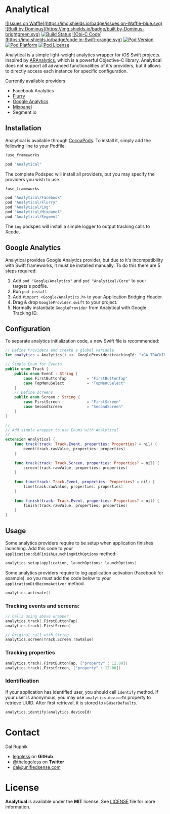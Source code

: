 # Analytical

[![Issues on Waffle](https://img.shields.io/badge/issues on-Waffle-blue.svg)](http://waffle.io/legoless/Analytical)
[![Built by Dominus](https://img.shields.io/badge/built by-Dominus-brightgreen.svg)](http://github.com/legoless/Dominus)
[![Build Status](https://travis-ci.org/Legoless/Analytical.svg)](https://travis-ci.org/legoless/Alpha)
[![Obj-C Code](https://img.shields.io/badge/code in-Swift-orange.svg)](http://github.com/legoless/Alpha)
[![Pod Version](http://img.shields.io/cocoapods/v/Analytical.svg?style=flat)](http://cocoadocs.org/docsets/Alpha/)
[![Pod Platform](http://img.shields.io/cocoapods/p/Analytical.svg?style=flat)](http://cocoadocs.org/docsets/Alpha/)
[![Pod License](http://img.shields.io/cocoapods/l/Analytical.svg?style=flat)](http://opensource.org/licenses/MIT)

Analytical is a simple light-weight analytics wrapper for iOS Swift projects. Inspired by [ARAnalytics](https://github.com/orta/ARAnalytics), which is a powerful Objective-C library. Analytical does not support all advanced functionalities of it's providers, but it allows to directly access each instance for specific configuration.

Currently available providers:

- Facebook Analytics
- [Flurry](https://github.com/flurry/flurry-ios-sdk)
- [Google Analytics](https://developers.google.com/analytics/devguides/collection/ios/v3/)
- [Mixpanel](https://mixpanel.com/help/reference/ios)
- Segment.io

## Installation

Analytical is available through [CocoaPods](http://cocoapods.org). To install
it, simply add the following line to your Podfile:

```ruby
!use_frameworks

pod "Analytical"
```

The complete Podspec will install all providers, but you may specify the providers you wish to use.

```ruby
!use_frameworks

pod "Analytical/Facebook"
pod "Analytical/Flurry"
pod "Analytical/Log"
pod "Analytical/Mixpanel"
pod "Analytical/Segment"
```
The `Log` podspec will install a simple logger to output tracking calls to Xcode.

## Google Analytics

Analytical provides Google Analytics provider, but due to it's incompatibility with Swift frameworks, it must be installed manually. To do this there are 5 steps required:

1. Add `pod "Google/Analytics"` and `pod "Analytical/Core"` to your targets's podfile.
2. Run `pod install`
3. Add `#import <Google/Analytics.h>` to your Application Bridging Header.
4. Drag & drop `GoogleProvider.swift` to your project.
5. Normally instantiate `GoogleProvider` from Analytical with Google Tracking ID.

## Configuration

To separate analytics initialization code, a new Swift file is recommended:

```swift
// Define Providers and create a global variable
let analytics = Analytics() <<~ GoogleProvider(trackingId: "<GA_TRACKING_ID>") <<~ MixpanelProvider(token: "<MIXPANEL_TOKEN>") <<~ FacebookProvider()

// Simple Enum for Events
public enum Track {
    public enum Event : String {
        case FirstButtonTap         = "FirstButtonTap"
        case TopMenuSelect          = "TopMenuSelect"
    }
    // Define screens
    public enum Screen : String {
        case FirstScreen            = "FirstScreen"
        case SecondScreen           = "SecondScreen"
    }
}

//
// Add simple wrapper to use Enums with Analytical
//
extension Analytical {
    func track(track: Track.Event, properties: Properties? = nil) {
        event(track.rawValue, properties: properties)
    }
    
    func track(track: Track.Screen, properties: Properties? = nil) {
        screen(track.rawValue, properties: properties)
    }
    
    func time(track: Track.Event, properties: Properties? = nil) {
        time(track.rawValue, properties: properties)
    }
    
    func finish(track: Track.Event, properties: Properties? = nil) {
        finish(track.rawValue, properties: properties)
    }
}
```

## Usage

Some analytics providers require to be setup when application finishes launching. Add this code to your `application:didFinishLaunchingWithOptions` method:

```swift
analytics.setup(application, launchOptions: launchOptions)
```

Some analytics providers require to log application activation (Facebook for example), so you must add the code below to your `applicationDidBecomeActive:` method.

```swift
analytics.activate()
```

### Tracking events and screens:

```swift
// Calls using above wrapper
analytics.track(.FirstButtonTap)
analytics.track(.FirstScreen)

// Original call with String
analytics.screen(Track.Screen.rawValue)
```

### Tracking properties

```swift
analytics.track(.FirstButtonTap, ["property" : 12.00])
analytics.track(.FirstScreen, ["property" : 12.00])
```

### Identification

If your application has identified user, you should call `identify` method. If your user is anonymous, you may use `analytics.deviceId` property to retrieve UUID. After first retrieval, it is stored to `NSUserDefaults`.

```swift
analytics.identify(analytics.deviceId)
```

Contact
======

Dal Rupnik

- [legoless](https://github.com/legoless) on **GitHub**
- [@thelegoless](https://twitter.com/thelegoless) on **Twitter**
- [dal@unifiedsense.com](mailto:dal@unifiedsense.com)

License
======

**Analytical** is available under the **MIT** license. See [LICENSE](https://github.com/Legoless/Analytical/blob/master/LICENSE) file for more information.

